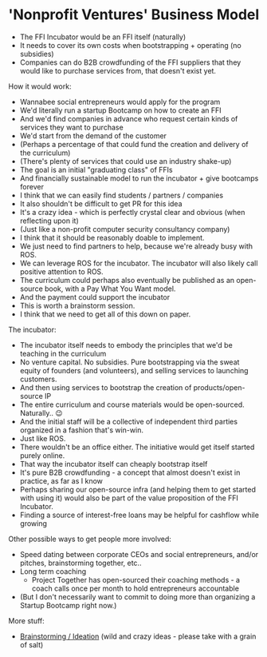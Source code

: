 # 'Nonprofit Ventures' Business Model

* The FFI Incubator would be an FFI itself (naturally)
* It needs to cover its own costs when bootstrapping + operating (no subsidies)
* Companies can do B2B crowdfunding of the FFI suppliers that they would like to purchase services from, that doesn't exist yet.

How it would work:
* Wannabee social entrepreneurs would apply for the program
* We'd literally run a startup Bootcamp on how to create an FFI 
* And we'd find companies in advance who request certain kinds of services they want to purchase
* We'd start from the demand of the customer
* (Perhaps a percentage of that could fund the creation and delivery of the curriculum) 
* (There's plenty of services that could use an industry shake-up) 
* The goal is an initial "graduating class" of FFIs
* And financially sustainable model to run the incubator + give bootcamps forever 
* I think that we can easily find students / partners / companies 
* It also shouldn't be difficult to get PR for this idea
* It's a crazy idea - which is perfectly crystal clear and obvious (when reflecting upon it)
* (Just like a non-profit computer security consultancy company)
* I think that it should be reasonably doable to implement. 
* We just need to find partners to help, because we're already busy with ROS.
* We can leverage ROS for the incubator.  The incubator will also likely call positive attention to ROS.
* The curriculum could perhaps also eventually be published as an open-source book, with a Pay What You Want model.
* And the payment could support the incubator 
* This is worth a brainstorm session.
* I think that we need to get all of this down on paper. 

The incubator:
* The incubator itself needs to embody the principles that we'd be teaching in the curriculum
* No venture capital. No subsidies. Pure bootstrapping via the sweat equity of founders (and volunteers), and selling services to launching customers.
* And then using services to bootstrap the creation of products/open-source IP
* The entire curriculum and course materials would be open-sourced. Naturally.. 😉
* And the initial staff will be a collective of independent third parties organized in a fashion that's win-win.
* Just like ROS. 
* There wouldn't be an office either.  The initiative would get itself started purely online.
* That way the incubator itself can cheaply bootstrap itself
* It's pure B2B crowdfunding - a concept that almost doesn't exist in practice, as far as I know 
* Perhaps sharing our open-source infra (and helping them to get started with using it) would also be part of the value proposition of the FFI Incubator.
* Finding a source of interest-free loans may be helpful for cashflow while growing

Other possible ways to get people more involved:
* Speed dating between corporate CEOs and social entrepreneurs, and/or pitches, brainstorming together, etc..
* Long term coaching
  * Project Together has open-sourced their coaching methods - a coach calls once per month to hold entrepreneurs accountable
* (But I don't necessarily want to commit to doing more than organizing a Startup Bootcamp right now.)
  
More stuff:
* [Brainstorming / Ideation](business-model-brainstorming.md) (wild and crazy ideas - please take with a grain of salt)

